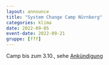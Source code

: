 ```yaml
---
layout: announce
title: "System Change Camp Nürnberg"
categories: klima 
date: 2022-09-05
event-date: 2022-09-21
gruppe: [fff]
---
```


Camp bis zum 3.10., sehe [Ankündigung](https://www.instagram.com/p/CiGNsYRt_mR)
